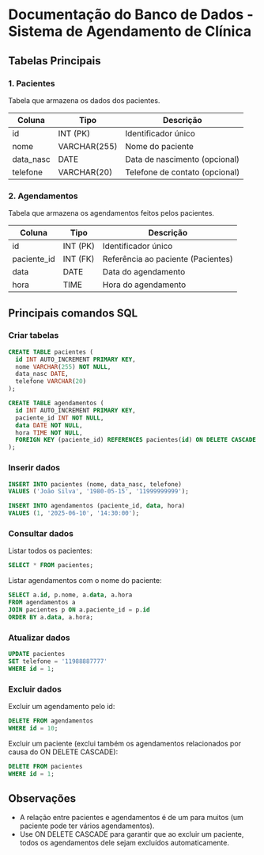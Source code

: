 
# Documentação do Banco de Dados - Sistema de Agendamento de Clínica

## Tabelas Principais

### 1. Pacientes

Tabela que armazena os dados dos pacientes.

| Coluna    | Tipo         | Descrição                      |
|-----------|--------------|-------------------------------|
| id        | INT (PK)     | Identificador único            |
| nome      | VARCHAR(255) | Nome do paciente               |
| data_nasc | DATE         | Data de nascimento (opcional) |
| telefone  | VARCHAR(20)  | Telefone de contato (opcional)|

### 2. Agendamentos

Tabela que armazena os agendamentos feitos pelos pacientes.

| Coluna      | Tipo         | Descrição                              |
|-------------|--------------|---------------------------------------|
| id          | INT (PK)     | Identificador único                   |
| paciente_id | INT (FK)     | Referência ao paciente (Pacientes)    |
| data        | DATE         | Data do agendamento                   |
| hora        | TIME         | Hora do agendamento                   |

## Principais comandos SQL

### Criar tabelas

```sql
CREATE TABLE pacientes (
  id INT AUTO_INCREMENT PRIMARY KEY,
  nome VARCHAR(255) NOT NULL,
  data_nasc DATE,
  telefone VARCHAR(20)
);

CREATE TABLE agendamentos (
  id INT AUTO_INCREMENT PRIMARY KEY,
  paciente_id INT NOT NULL,
  data DATE NOT NULL,
  hora TIME NOT NULL,
  FOREIGN KEY (paciente_id) REFERENCES pacientes(id) ON DELETE CASCADE
);
```

### Inserir dados

```sql
INSERT INTO pacientes (nome, data_nasc, telefone)
VALUES ('João Silva', '1980-05-15', '11999999999');

INSERT INTO agendamentos (paciente_id, data, hora)
VALUES (1, '2025-06-10', '14:30:00');
```

### Consultar dados

Listar todos os pacientes:

```sql
SELECT * FROM pacientes;
```

Listar agendamentos com o nome do paciente:

```sql
SELECT a.id, p.nome, a.data, a.hora
FROM agendamentos a
JOIN pacientes p ON a.paciente_id = p.id
ORDER BY a.data, a.hora;
```

### Atualizar dados

```sql
UPDATE pacientes
SET telefone = '11988887777'
WHERE id = 1;
```

### Excluir dados

Excluir um agendamento pelo id:

```sql
DELETE FROM agendamentos
WHERE id = 10;
```

Excluir um paciente (exclui também os agendamentos relacionados por causa do ON DELETE CASCADE):

```sql
DELETE FROM pacientes
WHERE id = 1;
```

## Observações

- A relação entre pacientes e agendamentos é de um para muitos (um paciente pode ter vários agendamentos).
- Use ON DELETE CASCADE para garantir que ao excluir um paciente, todos os agendamentos dele sejam excluídos automaticamente.
